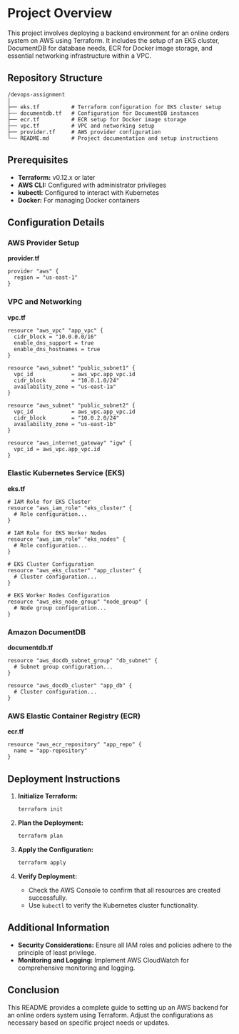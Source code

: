 # Project Overview

This project involves deploying a backend environment for an online orders system on AWS using Terraform. It includes the setup of an EKS cluster, DocumentDB for database needs, ECR for Docker image storage, and essential networking infrastructure within a VPC.

## Repository Structure

```
/devops-assignment
│
├── eks.tf          # Terraform configuration for EKS cluster setup
├── documentdb.tf   # Configuration for DocumentDB instances
├── ecr.tf          # ECR setup for Docker image storage
├── vpc.tf          # VPC and networking setup
├── provider.tf     # AWS provider configuration
└── README.md       # Project documentation and setup instructions
```

## Prerequisites

- **Terraform:** v0.12.x or later
- **AWS CLI:** Configured with administrator privileges
- **kubectl:** Configured to interact with Kubernetes
- **Docker:** For managing Docker containers

## Configuration Details

### AWS Provider Setup

**provider.tf**
```hcl
provider "aws" {
  region = "us-east-1"
}
```

### VPC and Networking

**vpc.tf**
```hcl
resource "aws_vpc" "app_vpc" {
  cidr_block = "10.0.0.0/16"
  enable_dns_support = true
  enable_dns_hostnames = true
}

resource "aws_subnet" "public_subnet1" {
  vpc_id            = aws_vpc.app_vpc.id
  cidr_block        = "10.0.1.0/24"
  availability_zone = "us-east-1a"
}

resource "aws_subnet" "public_subnet2" {
  vpc_id            = aws_vpc.app_vpc.id
  cidr_block        = "10.0.2.0/24"
  availability_zone = "us-east-1b"
}

resource "aws_internet_gateway" "igw" {
  vpc_id = aws_vpc.app_vpc.id
}
```

### Elastic Kubernetes Service (EKS)

**eks.tf**
```hcl
# IAM Role for EKS Cluster
resource "aws_iam_role" "eks_cluster" {
  # Role configuration...
}

# IAM Role for EKS Worker Nodes
resource "aws_iam_role" "eks_nodes" {
  # Role configuration...
}

# EKS Cluster Configuration
resource "aws_eks_cluster" "app_cluster" {
  # Cluster configuration...
}

# EKS Worker Nodes Configuration
resource "aws_eks_node_group" "node_group" {
  # Node group configuration...
}
```

### Amazon DocumentDB

**documentdb.tf**
```hcl
resource "aws_docdb_subnet_group" "db_subnet" {
  # Subnet group configuration...
}

resource "aws_docdb_cluster" "app_db" {
  # Cluster configuration...
}
```

### AWS Elastic Container Registry (ECR)

**ecr.tf**
```hcl
resource "aws_ecr_repository" "app_repo" {
  name = "app-repository"
}
```

## Deployment Instructions

1. **Initialize Terraform:**
   ```bash
   terraform init
   ```
2. **Plan the Deployment:**
   ```bash
   terraform plan
   ```
3. **Apply the Configuration:**
   ```bash
   terraform apply
   ```

4. **Verify Deployment:**
   - Check the AWS Console to confirm that all resources are created successfully.
   - Use `kubectl` to verify the Kubernetes cluster functionality.

## Additional Information

- **Security Considerations:** Ensure all IAM roles and policies adhere to the principle of least privilege.
- **Monitoring and Logging:** Implement AWS CloudWatch for comprehensive monitoring and logging.

## Conclusion

This README provides a complete guide to setting up an AWS backend for an online orders system using Terraform. Adjust the configurations as necessary based on specific project needs or updates.